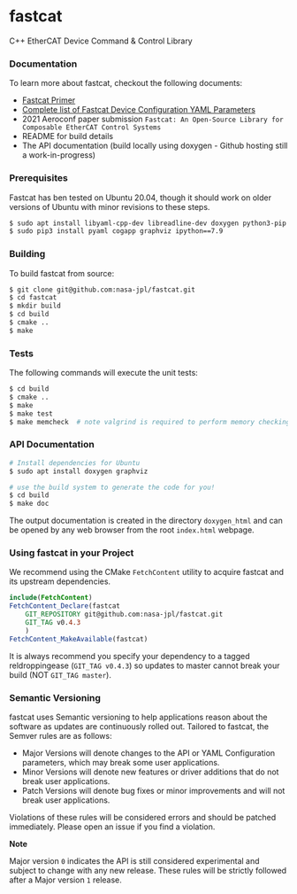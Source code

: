 # fastcat

C++ EtherCAT Device Command & Control Library

### Documentation

To learn more about fastcat, checkout the following documents:

- [Fastcat Primer](docs/fastcat_primer.md)
- [Complete list of Fastcat Device Configuration YAML Parameters](doc/fastcat_device_config_parameters.md)
- 2021 Aeroconf paper submission `Fastcat: An Open-Source Library for Composable
  EtherCAT Control Systems`
- README for build details
- The API documentation (build locally using doxygen - Github hosting still a work-in-progress)

### Prerequisites

Fastcat has ben tested on Ubuntu 20.04, though it should work on older versions of Ubuntu with minor revisions to these steps. 

```bash
$ sudo apt install libyaml-cpp-dev libreadline-dev doxygen python3-pip
$ sudo pip3 install pyaml cogapp graphviz ipython==7.9
```

### Building

To build fastcat from source:
```bash
$ git clone git@github.com:nasa-jpl/fastcat.git
$ cd fastcat
$ mkdir build
$ cd build
$ cmake ..
$ make
```

### Tests

The following commands will execute the unit tests:

```bash
$ cd build
$ cmake ..
$ make
$ make test
$ make memcheck  # note valgrind is required to perform memory checking
```

### API Documentation

```bash
# Install dependencies for Ubuntu
$ sudo apt install doxygen graphviz

# use the build system to generate the code for you!
$ cd build
$ make doc
```

The output documentation is created in the directory `doxygen_html` and can be opened by any web browser from the root `index.html` webpage.

### Using fastcat in your Project

We recommend using the CMake `FetchContent` utility to acquire fastcat and its upstream dependencies.

```cmake
include(FetchContent)
FetchContent_Declare(fastcat
    GIT_REPOSITORY git@github.com:nasa-jpl/fastcat.git
    GIT_TAG v0.4.3
    )
FetchContent_MakeAvailable(fastcat)
```

It is always recommend you specify your dependency to a tagged reldroppingease (`GIT_TAG v0.4.3`) so updates to master cannot break your build (NOT `GIT_TAG master`). 

### Semantic Versioning

fastcat uses Semantic versioning to help applications reason about the software as updates are continuously rolled out. Tailored to fastcat, the Semver rules are as follows:

* Major Versions will denote changes to the API or YAML Configuration parameters, which may break some user applications.
* Minor Versions will denote new features or driver additions that do not break user applications.
* Patch Versions will denote bug fixes or minor improvements and will not break user applications.

Violations of these rules will be considered errors and should be patched immediately. Please open an issue if you find a violation.

**Note**

Major version `0` indicates the API is still considered experimental and subject to change with any new release. These rules will be strictly followed after a Major version `1` release. 

